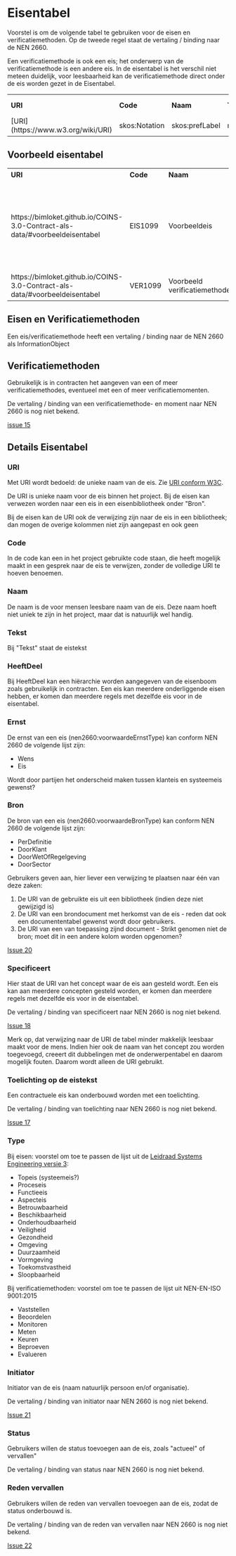 # Eisentabel


Voorstel is om de volgende tabel te gebruiken voor de eisen en verificatiemethoden. Op de tweede regel staat de vertaling / binding naar de NEN 2660.


Een verificatiemethode is ook een eis; het onderwerp van de verificatiemethode is een andere eis. In de eisentabel is het verschil niet meteen duidelijk, voor leesbaarheid kan de verificatiemethode direct onder de eis worden gezet in de Eisentabel.


<table class="wikitable" style="text-align:left; valign:top">
<tr>
<th> URI
</th>
<th> Code
</th>
<th> Naam
</th>
<th> Tekst
</th>
<th> heeftDeel
</th>
<th> Ernst
</th>
<th> Bron
</th>
<th> Specificeert
</th>
<th> Toelichting
</th>
<th> Eistype
</th>
<th> Initiator
</th>
<th> Status
</th>
<th> Reden vervallen
</th></tr>
<tr>
<td> [URI](https://www.w3.org/wiki/URI) </td>
<td> skos:Notation </td>
<td> skos:prefLabel </td>
<td> nen2660:heeftVoorwaardeSpecificatie </td>
<td> nen2660:heeftDeel </td>
<td> nen2660:voorwaardeErnstType </td>
<td> nen2660:voorwaardeBronType </td>
<td> ONBEKEND </td>
<td> ONBEKEND </td>
<td> ONBEKEND </td>
<td> ONBEKEND </td>
<td> ONBEKEND </td>
</td></tr>
</table>


## Voorbeeld eisentabel
<table class="wikitable" style="text-align:left; valign:top">
<tr>
<th> URI
</th>
<th> Code
</th>
<th> Naam
</th>
<th> Tekst
</th>
<th> heeftDeel
</th>
<th> Ernst
</th>
<th> Bron
</th>
<th> Specificeert
</th>
<th> Toelichting
</th>
<th> Eistype
</th>
<th> Initiator
</th></tr>
<tr>
<td> https://bimloket.github.io/COINS-3.0-Contract-als-data/#voorbeeldeisentabel </td>
<td> EIS1099 </td>
<td> Voorbeeldeis </td>
<td> Dit is de tekst van de voorbeeldeis </td>
<td> https://bimloket.github.io/COINS-3.0-Contract-als-data/#voorbeeldeisentabel </td>
<td> wens </td>
<td> https://bimloket.github.io/COINS-3.0-Contract-als-data/#voorbeeldeisentabel </td>
<td> https://bimloket.github.io/COINS-3.0-Contract-als-data/#voorbeeldtabel </td>
<td> Dit is de toelichting van de voorbeeldeis, om achtergrond / doel en reden van de eis te kuynnen verduidelijken </td>
<td> Veiligheid </td>
<td> BIM loket </td>
</td></tr>
<tr>
<td> https://bimloket.github.io/COINS-3.0-Contract-als-data/#voorbeeldeisentabel </td>
<td> VER1099 </td>
<td> Voorbeeld verificatiemethode </td>
<td> Dit is het verificatievoorschrift </td>
<td>  </td>
<td>  </td>
<td> https://bimloket.github.io/COINS-3.0-Contract-als-data/#voorbeeldeisentabel </td>
<td> https://bimloket.github.io/COINS-3.0-Contract-als-data/#voorbeeldeisentabel </td>
<td>  </td>
<td> </td>
<td> BIM loket </td>
</td></tr>
</table>


## Eisen en Verificatiemethoden

Een eis/verificatiemethode heeft een vertaling / binding naar de NEN 2660 als InformationObject


## Verificatiemethoden
Gebruikelijk is in contracten het aangeven van een of meer verificatiemethodes, eventueel met een of meer verificatiemomenten. 

De vertaling / binding van een verificatiemethode- en moment naar NEN 2660 is nog niet bekend. 

[issue 15](https://github.com/bimloket/COINS-3.0-Contract-als-data/issues/15)


## Details Eisentabel

### URI
Met URI wordt bedoeld: de unieke naam van de eis. Zie [URI conform W3C](https://www.w3.org/wiki/URI). 

De URI is unieke naam voor de eis binnen het project. 
Bij de eisen kan verwezen worden naar een eis in een eisenbibliotheek onder "Bron". 

Bij de eisen kan de URI ook de verwijzing zijn naar de eis in een bibliotheek; dan mogen de overige kolommen niet zijn aangepast en ook geen


### Code
In de code kan een in het project gebruikte code staan, die heeft mogelijk maakt in een gesprek naar de eis te verwijzen, zonder de volledige URI te hoeven benoemen. 



### Naam
De naam is de voor mensen leesbare naam van de eis. Deze naam hoeft niet uniek te zijn in het project, maar dat is natuurlijk wel handig.



### Tekst
Bij "Tekst" staat de eistekst



### HeeftDeel
Bij HeeftDeel kan een hiërarchie worden aangegeven van de eisenboom zoals gebruikelijk in contracten. Een eis kan meerdere onderliggende eisen hebben, er komen dan meerdere regels met dezelfde eis voor in de eisentabel. 



### Ernst
De ernst van een eis (nen2660:voorwaardeErnstType) kan conform NEN 2660 de volgende lijst zijn:
* Wens
* Eis

Wordt door partijen het onderscheid maken tussen klanteis en systeemeis gewenst?

### Bron
De bron van een eis (nen2660:voorwaardeBronType) kan conform NEN 2660 de volgende lijst zijn:
* PerDefinitie
* DoorKlant
* DoorWetOfRegelgeving
* DoorSector

Gebruikers geven aan, hier liever een verwijzing te plaatsen naar één van deze zaken:
1. De URI van de gebruikte eis uit een bibliotheek (indien deze niet gewijzigd is)
2. De URI van een brondocument met herkomst van de eis - reden dat ook een documententabel gewenst wordt door gebruikers.
3. De URI van een van toepassing zijnd document - Strikt genomen niet de bron; moet dit in een andere kolom worden opgenomen?


[Issue 20](https://github.com/bimloket/COINS-3.0-Contract-als-data/issues/20)


### Specificeert
Hier staat de URI van het concept waar de eis aan gesteld wordt. Een eis kan aan meerdere concepten gesteld worden, er komen dan meerdere regels met dezelfde eis voor in de eisentabel. 


De vertaling / binding van specificeert naar NEN 2660 is nog niet bekend. 

[Issue 18](https://github.com/bimloket/COINS-3.0-Contract-als-data/issues/18)

Merk op, dat verwijzing naar de URI de tabel minder makkelijk leesbaar maakt voor de mens. Indien hier ook de naam van het concept zou worden toegevoegd, creeert dit dubbelingen met de onderwerpentabel en daarom mogelijk fouten. Daarom wordt alleen de URI gebruikt.


### Toelichting op de eistekst
Een contractuele eis kan onderbouwd worden met een toelichting.

De vertaling / binding van toelichting naar NEN 2660 is nog niet bekend. 

[Issue 17](https://github.com/bimloket/COINS-3.0-Contract-als-data/issues/17)


### Type

Bij eisen: voorstel om toe te passen de lijst uit de [Leidraad Systems Engineering versie 3](https://www.leidraadse.nl/assets/files/downloads/LeidraadSE/V3/Leidraad_V3_SE_web.pdf):

* <a>Topeis</a> (systeemeis?)
* <a>Proceseis</a>
* <a>Functieeis</a>
* <a>Aspecteis</a>
* <a>Betrouwbaarheid</a>
* <a>Beschikbaarheid</a>
* <a>Onderhoudbaarheid</a>
* <a>Veiligheid</a>
* <a>Gezondheid</a>
* <a>Omgeving</a>
* <a>Duurzaamheid</a>
* <a>Vormgeving</a>
* <a>Toekomstvastheid</a>
* <a>Sloopbaarheid</a>

Bij verificatiemethoden: voorstel om toe te passen de lijst uit NEN-EN-ISO 9001:2015
* <a>Vaststellen</a>
* <a>Beoordelen</a>
* <a>Monitoren</a>
* <a>Meten</a>
* <a>Keuren</a>
* <a>Beproeven</a>
* <a>Evalueren</a>

### Initiator
Initiator van de eis (naam natuurlijk persoon en/of organisatie).


De vertaling / binding van initiator naar NEN 2660 is nog niet bekend. 

[Issue 21](https://github.com/bimloket/COINS-3.0-Contract-als-data/issues/21)


### Status
Gebruikers willen de status toevoegen aan de eis, zoals "actueel" of vervallen"

De vertaling / binding van status naar NEN 2660 is nog niet bekend. 

### Reden vervallen
Gebruikers willen de reden van vervallen toevoegen aan de eis, zodat de status onderbouwd is.

De vertaling / binding van de reden van vervallen naar NEN 2660 is nog niet bekend. 

[Issue 22](https://github.com/bimloket/COINS-3.0-Contract-als-data/issues/22)














